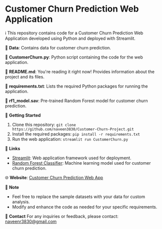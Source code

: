 # Customer Churn Prediction Web Application

ℹ️ This repository contains code for a Customer Churn Prediction Web Application developed using Python and deployed with Streamlit.

📁 **Data**: Contains data for customer churn prediction.

📄 **CustomerChurn.py**: Python script containing the code for the web application.

📄 **README.md**: You're reading it right now! Provides information about the project and its files.

📄 **requirements.txt**: Lists the required Python packages for running the application.

📄 **rf1_model.sav**: Pre-trained Random Forest model for customer churn prediction.

🚀 **Getting Started**
1. Clone this repository: `git clone https://github.com/naveen3830/Customer-Churn-Project.git`
2. Install the required packages: `pip install -r requirements.txt`
3. Run the web application: `streamlit run CustomerChurn.py`

🔗 **Links**
- [Streamlit](https://streamlit.io/): Web application framework used for deployment.
- [Random Forest Classifier](https://scikit-learn.org/stable/modules/generated/sklearn.ensemble.RandomForestClassifier.html): Machine learning model used for customer churn prediction.

🌐 **Website**: [Customer Churn Prediction Web App](https://customer-churn-2348439.streamlit.app/)

📝 **Note**
- Feel free to replace the sample datasets with your data for custom analysis.
- Modify and enhance the code as needed for your specific requirements.

📧 **Contact**
For any inquiries or feedback, please contact: [naveenr3830@gmail.com](mailto:your-email@example.com)
